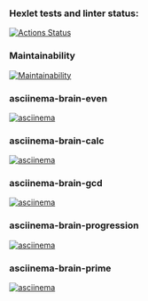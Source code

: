 ### Hexlet tests and linter status:
[![Actions Status](https://asciinema.org/a/rCWPyZE1aNd8Jdd40VbgmKIHm.svg)](https://asciinema.org/a/rCWPyZE1aNd8Jdd40VbgmKIHm)

### Maintainability
[![Maintainability](https://asciinema.org/a/9c7o7rxpTcTb5Us0jfbPSVM06.svg)](https://asciinema.org/a/9c7o7rxpTcTb5Us0jfbPSVM06)

### asciinema-brain-even
[![asciinema](https://asciinema.org/a/2uhygLDUloxGNhHhiQouCLMKN.svg)](https://asciinema.org/a/2uhygLDUloxGNhHhiQouCLMKN)

### asciinema-brain-calc
[![asciinema](https://asciinema.org/a/CkLvW66Dh540Ko2oR6rL1KdVl.svg)](https://asciinema.org/a/CkLvW66Dh540Ko2oR6rL1KdVl)


### asciinema-brain-gcd
[![asciinema](https://asciinema.org/a/6xDDUkdjCBQv8mRiIbzl3kvYZ.svg)](https://asciinema.org/a/6xDDUkdjCBQv8mRiIbzl3kvYZ)

### asciinema-brain-progression
[![asciinema](https://asciinema.org/a/oPBTiGQAs4vlypDWXJOP0zVf5.svg)](https://asciinema.org/a/oPBTiGQAs4vlypDWXJOP0zVf5)

### asciinema-brain-prime
[![asciinema](https://asciinema.org/a/0ZTW0J9NGGvebDxpOIsUEVPfj.svg)](https://asciinema.org/a/0ZTW0J9NGGvebDxpOIsUEVPfj)
